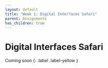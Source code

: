 ```yaml
---
layout: default
title: "Week 1: Digital Interfaces Safari"
parent: Assignments
has_children: true
---
```


# Digital Interfaces Safari

Coming soon 
{: .label .label-yellow }
